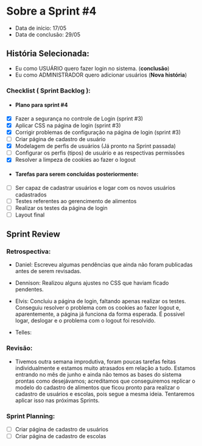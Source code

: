 # Sobre a Sprint #4

* Data de início: 17/05
* Data de conclusão: 29/05

## História Selecionada:

* Eu como USUÁRIO quero fazer login no sistema. (**conclusão**)
* Eu como ADMINISTRADOR quero adicionar usuários (**Nova história**)

### Checklist ( Sprint Backlog ):

* ####  Plano para sprint #4

- [x] Fazer a segurança no controle de Login (sprint #3)
- [x] Aplicar CSS na página de login (sprint #3)
- [x] Corrigir problemas de configuração na página de login (sprint #3)
- [ ] Criar página de cadastro de usuário
- [x] Modelagem de perfis de usuários (Já pronto na Sprint passada)
- [ ] Configurar os perfis (tipos) de usuário e as respectivas permissões
- [x] Resolver a limpeza de cookies ao fazer o logout

* #### Tarefas para serem concluídas posteriormente:

- [ ] Ser capaz de cadastrar usuários e logar com os novos usuários cadastrados
- [ ] Testes referentes ao gerencimento de alimentos
- [ ] Realizar os testes da página de login
- [ ] Layout final

## Sprint Review

### Retrospectiva:

* Daniel: Escreveu algumas pendências que ainda não foram publicadas antes de serem revisadas.

* Dennison: Realizou alguns ajustes no CSS que haviam ficado pendentes.

* Elvis: Concluiu a página de login, faltando apenas realizar os testes. Conseguiu resolver o problema com os cookies ao fazer logout e, aparentemente, a página já funciona da forma esperada. É possivel logar, deslogar e o problema com o logout foi resolvido.

* Telles: 


### Revisão:

- Tivemos outra semana improdutiva, foram poucas tarefas feitas individualmente e estamos muito atrasados em relação a tudo. Estamos entrando no mês de junho e ainda não temos as bases do sistema prontas como desejávamos; acreditamos que conseguiremos replicar o modelo do cadastro de alimentos que ficou pronto para realizar o cadastro de usuários e escolas, pois segue a mesma ideia. Tentaremos aplicar isso nas próximas Sprints.

### Sprint Planning:

- [ ] Criar página de cadastro de usuários
- [ ] Criar página de cadastro de escolas
